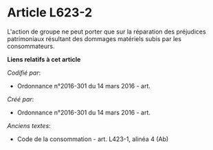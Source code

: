 # Article L623-2

L'action de groupe ne peut porter que sur la réparation des préjudices patrimoniaux résultant des dommages matériels subis
par les consommateurs.

**Liens relatifs à cet article**

_Codifié par_:

  - Ordonnance n°2016-301 du 14 mars 2016 - art.

_Créé par_:

  - Ordonnance n°2016-301 du 14 mars 2016 - art.

_Anciens textes_:

  - Code de la consommation - art. L423-1, alinéa 4 (Ab)
